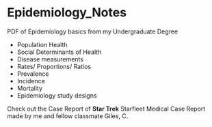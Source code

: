 # Epidemiology_Notes
PDF of Epidemiology basics from my Undergraduate Degree

- Population Health
- Social Determinants of Health
- Disease measurements
- Rates/ Proportions/ Ratios
- Prevalence 
- Incidence
- Mortality
- Epidemiology study designs


Check out the Case Report of **Star Trek** Starfleet Medical Case Report made by me and fellow classmate Giles, C.

